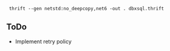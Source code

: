```
 thrift --gen netstd:no_deepcopy,net6 -out . dbxsql.thrift
```

## ToDo
- Implement retry policy